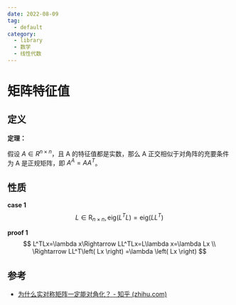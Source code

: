 ```yaml
---
date: 2022-08-09
tag:
  - default
category:
  - library
  - 数学
  - 线性代数
---
```



# 矩阵特征值


## 定义

**定理：**

假设 $A\in R^{n\times n}$，且 A 的特征值都是实数，那么 A 正交相似于对角阵的充要条件为 A 是正规矩阵，即 $A^A=AA^T$。

## 性质

**case 1**
$$
L\in \mathrm{R}_{n\times n}, \mathrm{eig}\left( L^TL \right) =\mathrm{eig}\left( LL^T \right)
$$

**proof 1**
$$
L^TLx=\lambda x\Rightarrow LL^TLx=L\lambda x=\lambda Lx
\\
\Rightarrow LL^T\left( Lx \right) =\lambda \left( Lx \right)
$$


## 参考

- [为什么实对称矩阵一定能对角化？ - 知乎 (zhihu.com)](https://www.zhihu.com/question/38801697)
